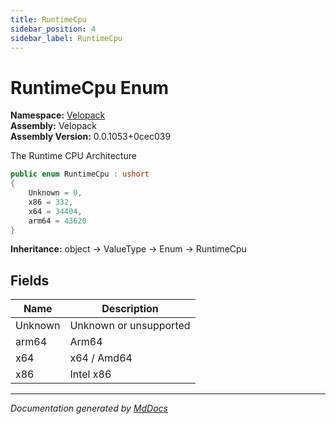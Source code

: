 ```yaml
---
title: RuntimeCpu
sidebar_position: 4
sidebar_label: RuntimeCpu
---
```

<!--  
  <auto-generated>   
    The contents of this file were generated by a tool.  
    Changes to this file may be list if the file is regenerated  
  </auto-generated>   
-->

# RuntimeCpu Enum

**Namespace:** [Velopack](../index.md)  
**Assembly:** Velopack  
**Assembly Version:** 0.0.1053+0cec039

 The Runtime CPU Architecture 

```csharp
public enum RuntimeCpu : ushort
{
    Unknown = 0,
    x86 = 332,
    x64 = 34404,
    arm64 = 43620
}
```

**Inheritance:** object → ValueType → Enum → RuntimeCpu

## Fields

| Name    | Description              |
| ------- | ------------------------ |
| Unknown |  Unknown or unsupported  |
| arm64   |  Arm64                   |
| x64     |  x64 \/ Amd64            |
| x86     |  Intel x86               |

___

*Documentation generated by [MdDocs](https://github.com/ap0llo/mddocs)*
